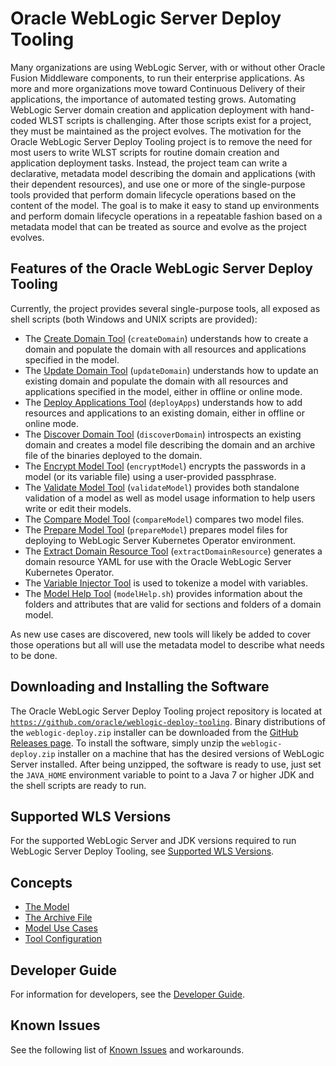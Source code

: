 # Oracle WebLogic Server Deploy Tooling

Many organizations are using WebLogic Server, with or without other Oracle Fusion Middleware components, to run their enterprise applications.  As more and more organizations move toward Continuous Delivery of their applications, the importance of automated testing grows.  Automating WebLogic Server domain creation and application deployment with hand-coded WLST scripts is challenging.  After those scripts exist for a project, they must be maintained as the project evolves.  The motivation for the Oracle WebLogic Server Deploy Tooling project is to remove the need for most users to write WLST scripts for routine domain creation and application deployment tasks.  Instead, the project team can write a declarative, metadata model describing the domain and applications (with their dependent resources), and use one or more of the single-purpose tools provided that perform domain lifecycle operations based on the content of the model.  The goal is to make it easy to stand up environments and perform domain lifecycle operations in a repeatable fashion based on a metadata model that can be treated as source and evolve as the project evolves.

## Features of the Oracle WebLogic Server Deploy Tooling

Currently, the project provides several single-purpose tools, all exposed as shell scripts (both Windows and UNIX scripts are provided):

- The [Create Domain Tool](site/create.md) (`createDomain`) understands how to create a domain and populate the domain with all resources and applications specified in the model.
- The [Update Domain Tool](site/update.md) (`updateDomain`) understands how to update an existing domain and populate the domain with all resources and applications specified in the model, either in offline or online mode.
- The [Deploy Applications Tool](site/deploy.md) (`deployApps`) understands how to add resources and applications to an existing domain, either in offline or online mode.
- The [Discover Domain Tool](site/discover.md) (`discoverDomain`) introspects an existing domain and creates a model file describing the domain and an archive file of the binaries deployed to the domain.
- The [Encrypt Model Tool](site/encrypt.md) (`encryptModel`) encrypts the passwords in a model (or its variable file) using a user-provided passphrase.
- The [Validate Model Tool](site/validate.md) (`validateModel`) provides both standalone validation of a model as well as model usage information to help users write or edit their models.
- The [Compare Model Tool](site/compare.md) (`compareModel`) compares two model files.
- The [Prepare Model Tool](site/prepare.md) (`prepareModel`) prepares model files for deploying to WebLogic Server Kubernetes Operator environment.
- The [Extract Domain Resource Tool](site/kubernetes.md) (`extractDomainResource`) generates a domain resource YAML for use with the Oracle WebLogic Server Kubernetes Operator.
- The [Variable Injector Tool](site/variable_injection.md) is used to tokenize a model with variables.
- The [Model Help Tool](site/model_help.md) (`modelHelp.sh`) provides information about the folders and attributes that are valid for sections and folders of a domain model.

As new use cases are discovered, new tools will likely be added to cover those operations but all will use the metadata model to describe what needs to be done.


## Downloading and Installing the Software

The Oracle WebLogic Server Deploy Tooling project repository is located at [`https://github.com/oracle/weblogic-deploy-tooling`](https://github.com/oracle/weblogic-deploy-tooling).  Binary distributions of the `weblogic-deploy.zip` installer can be downloaded from the [GitHub Releases page](https://github.com/oracle/weblogic-deploy-tooling/releases).  To install the software, simply unzip the `weblogic-deploy.zip` installer on a machine that has the desired versions of WebLogic Server installed.  After being unzipped, the software is ready to use, just set the `JAVA_HOME` environment variable to point to a Java 7 or higher JDK  and the shell scripts are ready to run.


## Supported WLS Versions

For the supported WebLogic Server and JDK versions required to run WebLogic Server Deploy Tooling, see [Supported WLS Versions](site/wls_versions.md).


## Concepts

- [The Model](site/model.md)
- [The Archive File](site/archive.md)
- [Model Use Cases](site/use_cases.md)
- [Tool Configuration](site/tool_configuration.md)

## Developer Guide

For information for developers, see the [Developer Guide](site/developer/developer_guide.md).

## Known Issues

See the following list of [Known Issues](KnownIssues.md) and workarounds.
